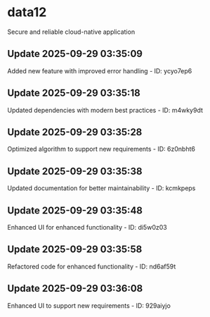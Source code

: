 # data12
Secure and reliable cloud-native application

## Update 2025-09-29 03:35:09
Added new feature with improved error handling - ID: ycyo7ep6


## Update 2025-09-29 03:35:18
Updated dependencies with modern best practices - ID: m4wky9dt


## Update 2025-09-29 03:35:28
Optimized algorithm to support new requirements - ID: 6z0nbht6


## Update 2025-09-29 03:35:38
Updated documentation for better maintainability - ID: kcmkpeps


## Update 2025-09-29 03:35:48
Enhanced UI for enhanced functionality - ID: di5w0z03


## Update 2025-09-29 03:35:58
Refactored code for enhanced functionality - ID: nd6af59t


## Update 2025-09-29 03:36:08
Enhanced UI to support new requirements - ID: 929aiyjo

